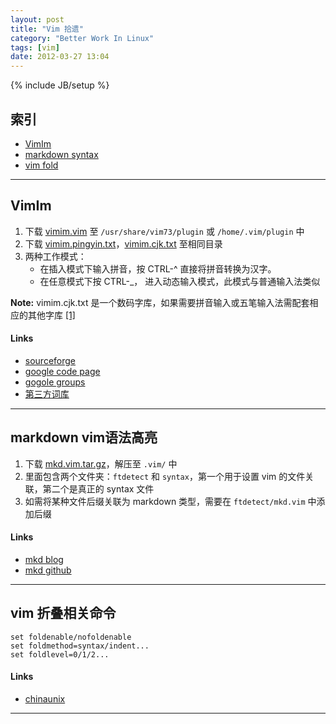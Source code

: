 ```yaml
---
layout: post
title: "Vim 拾遗"
category: "Better Work In Linux"
tags: [vim]
date: 2012-03-27 13:04
---
```

{% include JB/setup %}

索引
----

* [VimIm](#vimim)
* [markdown syntax](#markdown)
* [vim fold](#vimfold)

---------------------------

<h2 id="vimim">VimIm</h2>

1.  下载 [vimim.vim][1] 至 `/usr/share/vim73/plugin` 或 `/home/.vim/plugin` 中 
2.  下载 [vimim.pingyin.txt][2]，[vimim.cjk.txt][3] 至相同目录
3.  两种工作模式：
    *   在插入模式下输入拼音，按 CTRL-^ 直接将拼音转换为汉字。
    *   在任意模式下按 CTRL-\_， 进入动态输入模式，此模式与普通输入法类似

**Note:** vimim.cjk.txt
是一个数码字库，如果需要拼音输入或五笔输入法需配套相应的其他字库 [\[1\]][4]

   [1]: http://vim.sourceforge.net/scripts/download_script.php?src_id=17150/
   [2]: http://vimim-data.googlecode.com/svn/trunk/data/vimim.pinyin.txt/
   [3]: http://vimim.googlecode.com/svn/trunk/plugin/vimim.cjk.txt/
   [4]: http://groups.google.com/forum/?fromgroups#!topic/vimim/zWdi6QqKdLk/

#### Links

* [sourceforge](http://vim.sourceforge.net/scripts/script.php?script_id=2506)
* [google code page](http://vimim.googlecode.com/svn/vimim/vimim.big5.html#cloud)
* [gogole groups](https://groups.google.com/forum/?fromgroups#!topic/vimim/)
* [第三方词库](https://code.google.com/p/vimim-data/)

---------------------------

<h2 id='markdown'>markdown vim语法高亮</h2>

1.  下载 [mkd.vim.tar.gz][mkd]，解压至 `.vim/` 中
2.  里面包含两个文件夹：`ftdetect` 和 `syntax`，第一个用于设置 vim
    的文件关联，第二个是真正的 syntax 文件
3.  如需将某种文件后缀关联为 markdown 类型，需要在 `ftdetect/mkd.vim` 中添加后缀

   [mkd]: http://plasticboy.com/dox/vim-markdown.zip

#### Links

* [mkd blog](http://plasticboy.com/markdown-vim-mode/)
* [mkd github](https://github.com/plasticboy/vim-markdown/)

---------------------------

<h2 id='vimfold'>vim 折叠相关命令</h2>

    set foldenable/nofoldenable 
    set foldmethod=syntax/indent...
    set foldlevel=0/1/2...

#### Links

* [chinaunix](http://man.chinaunix.net/newsoft/vi/doc/fold.html)

----------------------------
